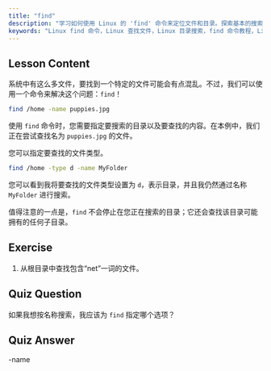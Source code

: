 ```yaml
---
title: "find"
description: "学习如何使用 Linux 的 'find' 命令来定位文件和目录。探索基本的搜索选项并提高您的 Linux 文件管理技能。"
keywords: "Linux find 命令，Linux 查找文件，Linux 目录搜索，find 命令教程，Linux 文件管理，Linux 初学者，Linux 指南"
---
```


## Lesson Content

系统中有这么多文件，要找到一个特定的文件可能会有点混乱。不过，我们可以使用一个命令来解决这个问题：`find`！

```bash
find /home -name puppies.jpg
```

使用 `find` 命令时，您需要指定要搜索的目录以及要查找的内容。在本例中，我们正在尝试查找名为 `puppies.jpg` 的文件。

您可以指定要查找的文件类型。

```bash
find /home -type d -name MyFolder
```

您可以看到我将要查找的文件类型设置为 `d`，表示目录，并且我仍然通过名称 `MyFolder` 进行搜索。

值得注意的一点是，`find` 不会停止在您正在搜索的目录；它还会查找该目录可能拥有的任何子目录。

## Exercise

1. 从根目录中查找包含“net”一词的文件。

## Quiz Question

如果我想按名称搜索，我应该为 `find` 指定哪个选项？

## Quiz Answer

-name
